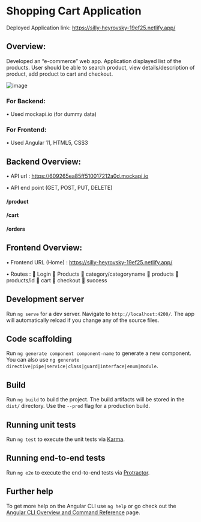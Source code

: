 # Shopping Cart Application

Deployed Application link: 
https://silly-heyrovsky-19ef25.netlify.app/

## Overview: 
Developed an “e-commerce” web app. Application displayed list of the products. User should be able to search product, view details/description of product, add product to cart and checkout.

![image](https://user-images.githubusercontent.com/63492410/118406477-dbdedf00-b699-11eb-9549-ab668181d88a.png)

### For Backend: 
  •	Used mockapi.io (for dummy data) 
### For Frontend: 
  •	Used Angular 11, HTML5, CSS3

## Backend Overview:
  •	API url :  https://609265ea85ff510017212a0d.mockapi.io

  •	API end point (GET, POST, PUT, DELETE)
####  	    /product 
####        /cart 
####  	    /orders

## Frontend Overview:
  •	Frontend URL (Home) : https://silly-heyrovsky-19ef25.netlify.app/

  •	Routes :
    	Login
    	Products
    	category/categoryname
    	products
    	products/id
    	cart
    	checkout
    	success













## Development server

Run `ng serve` for a dev server. Navigate to `http://localhost:4200/`. The app will automatically reload if you change any of the source files.

## Code scaffolding

Run `ng generate component component-name` to generate a new component. You can also use `ng generate directive|pipe|service|class|guard|interface|enum|module`.

## Build

Run `ng build` to build the project. The build artifacts will be stored in the `dist/` directory. Use the `--prod` flag for a production build.

## Running unit tests

Run `ng test` to execute the unit tests via [Karma](https://karma-runner.github.io).

## Running end-to-end tests

Run `ng e2e` to execute the end-to-end tests via [Protractor](http://www.protractortest.org/).

## Further help

To get more help on the Angular CLI use `ng help` or go check out the [Angular CLI Overview and Command Reference](https://angular.io/cli) page.
